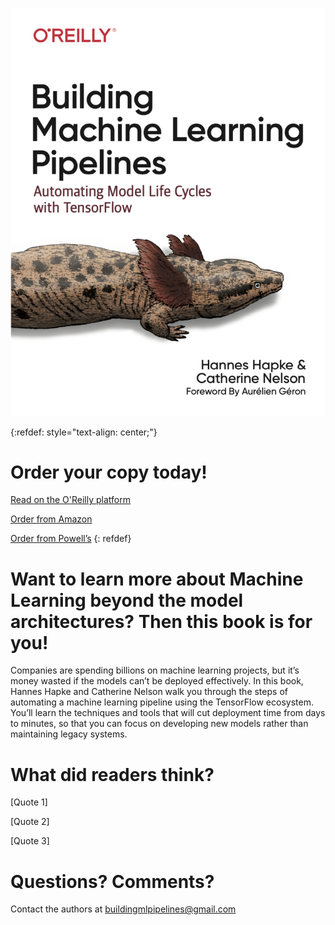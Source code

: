 ![image](https://github.com/Building-ML-Pipelines/Building-ML-Pipelines.github.io/raw/main/book_cover_jul20.png)

{:refdef: style="text-align: center;"}
# Order your copy today!

[Read on the O'Reilly platform](https://learning.oreilly.com/library/view/building-machine-learning/9781492053187/)

[Order from Amazon](https://www.amazon.com/Building-Machine-Learning-Pipelines-Automating/dp/1492053198/)

[Order from Powell’s](https://www.powells.com/book/building-machine-learning-pipelines-9781492053194)
{: refdef}

# Want to learn more about Machine Learning beyond the model architectures? Then this book is for you!

Companies are spending billions on machine learning projects, but it’s money wasted if the models can’t be deployed effectively. In this book, Hannes Hapke and Catherine Nelson walk you through the steps of automating a machine learning pipeline using the TensorFlow ecosystem. You’ll learn the techniques and tools that will cut deployment time from days to minutes, so that you can focus on developing new models rather than maintaining legacy systems.

# What did readers think?

[Quote 1]

[Quote 2]

[Quote 3]

# Questions? Comments?

Contact the authors at [buildingmlpipelines@gmail.com](buildingmlpipelines@gmail.com)
